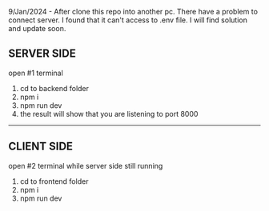 9/Jan/2024 - After clone this repo into another pc. There have a problem to connect server. I found that it can't access to .env file. I will find solution and update soon. 

## SERVER SIDE

open #1 terminal

1. cd to backend folder
2. npm i
3. npm run dev
4. the result will show that you are listening to port 8000

<hr/>

## CLIENT SIDE

open #2 terminal while server side still running

1. cd to frontend folder
2. npm i
3. npm run dev

